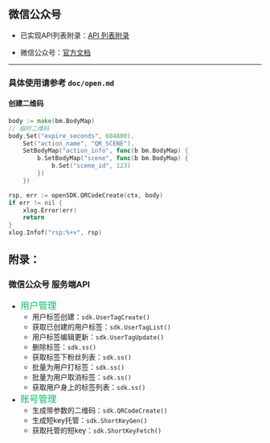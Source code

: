 ## 微信公众号

- 已实现API列表附录：[API 列表附录](https://github.com/go-pay/wechat-sdk/blob/main/doc/open.md#%E9%99%84%E5%BD%95)

- 微信公众号：[官方文档](https://developers.weixin.qq.com/doc/offiaccount/Getting_Started/Overview.html)

---

### 具体使用请参考 `doc/open.md`

#### 创建二维码

```go
body := make(bm.BodyMap)
// 临时二维码
body.Set("expire_seconds", 604800).
	Set("action_name", "QR_SCENE").
	SetBodyMap("action_info", func(b bm.BodyMap) {
		b.SetBodyMap("scene", func(b bm.BodyMap) {
			b.Set("scene_id", 123)
		})
	})

rsp, err := openSDK.QRCodeCreate(ctx, body)
if err != nil {
	xlog.Error(err)
	return
}
xlog.Infof("rsp:%+v", rsp)
```

## 附录：

### 微信公众号 服务端API

* <font color='#07C160' size='4'>用户管理</font>
	* 用户标签创建：`sdk.UserTagCreate()`
	* 获取已创建的用户标签：`sdk.UserTagList()`
	* 用户标签编辑更新：`sdk.UserTagUpdate()`
	* 删除标签：`sdk.ss()`
	* 获取标签下粉丝列表：`sdk.ss()`
	* 批量为用户打标签：`sdk.ss()`
	* 批量为用户取消标签：`sdk.ss()`
	* 获取用户身上的标签列表：`sdk.ss()`
* <font color='#07C160' size='4'>账号管理</font>
	* 生成带参数的二维码：`sdk.QRCodeCreate()`
	* 生成短key托管：`sdk.ShortKeyGen()`
	* 获取托管的短key：`sdk.ShortKeyFetch()`
